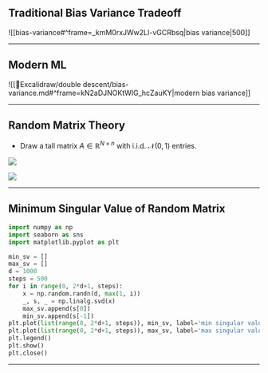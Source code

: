 
## Traditional Bias Variance Tradeoff

![[bias-variance#^frame=_kmM0rxJWw2LI-vGCRbsq|bias variance|500]]


---

## Modern ML

![[🎨Excalidraw/double descent/bias-variance.md#^frame=kN2aDJNOKtWIG_hcZauKY|modern bias variance]]




---

## Random Matrix Theory

- Draw a tall matrix $A \in \mathbb{R}^{N \times n}$ with i.i.d. $\mathcal{N}(0,1)$ entries.

![](https://i.imgur.com/Z4ydNtP.png)

![](https://i.imgur.com/EK7EZe9.png)

---
## Minimum Singular Value of Random Matrix

```python
import numpy as np  
import seaborn as sns  
import matplotlib.pyplot as plt

min_sv = []
max_sv = []
d = 1000
steps = 500
for i in range(0, 2*d+1, steps):  
	x = np.random.randn(d, max(1, i))  
	_, s, _ = np.linalg.svd(x)  
	max_sv.append(s[0])  
	min_sv.append(s[-1])  
plt.plot(list(range(0, 2*d+1, steps)), min_sv, label='min singular value')  
plt.plot(list(range(0, 2*d+1, steps)), max_sv, label='max singular value')  
plt.legend()  
plt.show()
plt.close()
 ```

---

